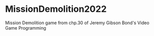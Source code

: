 # MissionDemolition2022
Mission Demolition game from chp.30 of Jeremy Gibson Bond's Video Game Programming
